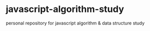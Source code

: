 # javascript-algorithm-study
personal repository for javascript algorithm &amp; data structure study
